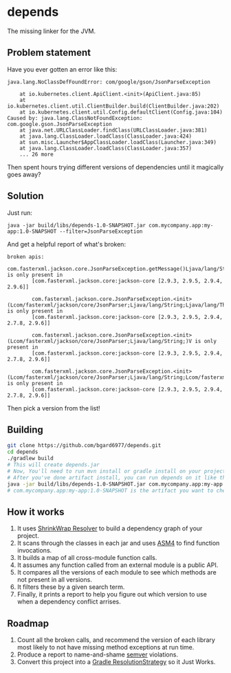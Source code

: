 # depends

The missing linker for the JVM.

## Problem statement

Have you ever gotten an error like this:

```
java.lang.NoClassDefFoundError: com/google/gson/JsonParseException

    at io.kubernetes.client.ApiClient.<init>(ApiClient.java:85)
    at io.kubernetes.client.util.ClientBuilder.build(ClientBuilder.java:202)
    at io.kubernetes.client.util.Config.defaultClient(Config.java:104)
Caused by: java.lang.ClassNotFoundException: com.google.gson.JsonParseException
    at java.net.URLClassLoader.findClass(URLClassLoader.java:381)
    at java.lang.ClassLoader.loadClass(ClassLoader.java:424)
    at sun.misc.Launcher$AppClassLoader.loadClass(Launcher.java:349)
    at java.lang.ClassLoader.loadClass(ClassLoader.java:357)
    ... 26 more
```

Then spent hours trying different versions of dependencies until it magically goes away?

## Solution

Just run: 

```
java -jar build/libs/depends-1.0-SNAPSHOT.jar com.mycompany.app:my-app:1.0-SNAPSHOT --filter=JsonParseException
```

And get a helpful report of what's broken:

```
broken apis:
         com.fasterxml.jackson.core.JsonParseException.getMessage()Ljava/lang/String; is only present in 
        [com.fasterxml.jackson.core:jackson-core [2.9.3, 2.9.5, 2.9.4, 2.9.6]]

        com.fasterxml.jackson.core.JsonParseException.<init>(Lcom/fasterxml/jackson/core/JsonParser;Ljava/lang/String;Ljava/lang/Throwable;)V is only present in 
        [com.fasterxml.jackson.core:jackson-core [2.9.3, 2.9.5, 2.9.4, 2.7.8, 2.9.6]]

        com.fasterxml.jackson.core.JsonParseException.<init>(Lcom/fasterxml/jackson/core/JsonParser;Ljava/lang/String;)V is only present in 
        [com.fasterxml.jackson.core:jackson-core [2.9.3, 2.9.5, 2.9.4, 2.7.8, 2.9.6]]

        com.fasterxml.jackson.core.JsonParseException.<init>(Lcom/fasterxml/jackson/core/JsonParser;Ljava/lang/String;Lcom/fasterxml/jackson/core/JsonLocation;)V is only present in 
        [com.fasterxml.jackson.core:jackson-core [2.9.3, 2.9.5, 2.9.4, 2.7.8, 2.9.6]]

```

Then pick a version from the list!

## Building
```bash
git clone https://github.com/bgard6977/depends.git
cd depends
./gradlew build
# This will create depends.jar
# Now, You'll need to run mvn install or gradle install on your project, to build your code and put the resulting jar into your maven/gradle local cache. 
# After you've done artifact install, you can run depends on it like that:
java -jar build/libs/depends-1.0-SNAPSHOT.jar com.mycompany.app:my-app:1.0-SNAPSHOT --filter=JsonParseException
# com.mycompany.app:my-app:1.0-SNAPSHOT is the artifact you want to check.

```
## How it works

1. It uses [ShrinkWrap Resolver](http://arquillian.org/modules/resolver-shrinkwrap/) to build a dependency graph of your project.
1. It scans through the classes in each jar and uses [ASM4](https://asm.ow2.io/) to find function invocations.
1. It builds a map of all cross-module function calls.
1. It assumes any function called from an external module is a public API.
1. It compares all the versions of each module to see which methods are not present in all versions.
1. It filters these by a given search term.
1. Finally, it prints a report to help you figure out which version to use when a dependency conflict arrises.

## Roadmap

1. Count all the broken calls, and recommend the version of each library most likely to not have missing method exceptions at run time.
1. Produce a report to name-and-shame [semver](https://semver.org/) violations.
1. Convert this project into a [Gradle ResolutionStrategy](https://docs.gradle.org/current/dsl/org.gradle.api.artifacts.ResolutionStrategy.html) so it Just Works.

   
